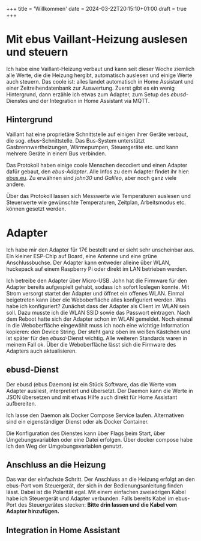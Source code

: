 +++
title = 'Willkommen'
date = 2024-03-22T20:15:10+01:00
draft = true
+++

# Mit ebus Vaillant-Heizung auslesen und steuern

Ich habe eine Vaillant-Heizung verbaut und kann seit dieser Woche ziemlich alle Werte, die die Heizung hergibt, automatisch auslesen und einige Werte auch steuern.
Das coole ist: alles landet automatisch in Home Assistant und einer Zeitreihendatenbank zur Auswertung.
Zuerst gibt es ein wenig Hintergrund, dann erzähle ich etwas zum Adapter, zum Setup des _ebusd_-Dienstes und der Integration in Home Assistant via MQTT.

## Hintergrund

Vaillant hat eine proprietäre Schnittstelle auf einigen ihrer Geräte verbaut, die sog. _ebus_-Schnittstelle.
Das Bus-System unterstützt Gasbrennwertheizungen, Wärmepumpen, Steuergeräte etc. und kann mehrere Geräte in einem Bus verbinden.

Das Protokoll haben einige coole Menschen decodiert und einen Adapter dafür gebaut, den _ebus-Adapter_. Alle Infos zu dem Adapter findet ihr hier: [ebus.eu](https://www.ebus.eu).
Zu erwähnen sind _john30_ und _Galileo_, aber noch ganz viele andere.

Über das Protokoll lassen sich Messwerte wie Temperaturen auslesen und Steuerwerte wie gewünschte Temperaturen, Zeitplan, Arbeitsmodus etc. können gesetzt werden.

# Adapter

Ich habe mir den Adapter für 17€ bestellt und er sieht sehr unscheinbar aus.
Ein kleiner ESP-Chip auf Board, eine Antenne und eine grüne Anschlussbuchse. 
Der Adapter kann entweder alleine über WLAN, huckepack auf einem Raspberry Pi oder direkt im LAN betrieben werden.

Ich betreibe den Adapter über Micro-USB.
John hat die Firmware für den Adapter bereits aufgespielt gehabt, sodass ich sofort loslegen konnte.
Mit Strom versorgt startet der Adapter und öffnet ein offenes WLAN.
Einmal beigetreten kann über die Weboberfläche alles konfiguriert werden. 
Was habe ich konfiguriert? 
Zunächst dass der Adapter als Client im WLAN sein soll. Dazu musste ich die WLAN SSID sowie das Passwort eintragen. Nach dem Reboot hatte sich der Adapter schon im WLAN gemeldet.
Noch einmal in die Weboberfläche eingewählt muss ich noch eine wichtige Information kopieren: den Device String.
Der steht ganz oben im weißen Kästchen und ist später für den _ebusd_-Dienst wichtig.
Alle weiteren Standards waren in meinem Fall ok.
Über die Weboberfläche lässt sich die Firmware des Adapters auch aktualisieren.

## ebusd-Dienst
Der ebusd (ebus Daemon) ist ein Stück Software, das die Werte vom Adapter ausliest, interpretiert und übersetzt. 
Der Daemon kann die Werte in JSON übersetzen und mit etwas Hilfe auch direkt für Home Assistant aufbereiten.

Ich lasse den Daemon als Docker Compose Service laufen.
Alternativen sind ein eigenständiger Dienst oder als Docker Container.

Die Konfiguration des Dienstes kann über Flags beim Start, über Umgebungsvariablen oder eine Datei erfolgen.
Über docker compose habe ich den Weg der Umgebungsvariablen genutzt.


## Anschluss an die Heizung

Das war der einfachste Schritt.
Der Anschluss an die Heizung erfolgt an den ebus-Port vom Steuergerät, der sich in der Bedienungsanleitung finden lässt. Dabei ist die Polarität egal.
Mit einem einfachen zweiadrigen Kabel habe ich Steuergerät und Adapter verbunden.
Falls bereits Kabel im ebus-Port des Steuergerätes stecken:
**Bitte drin lassen und die Kabel vom Adapter hinzufügen.**

## Integration in Home Assistant 